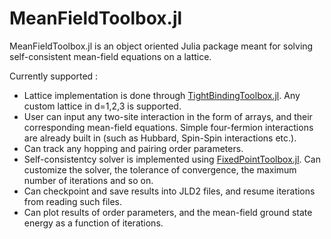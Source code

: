 # MeanFieldToolbox.jl

MeanFieldToolbox.jl is an object oriented Julia package meant for solving self-consistent mean-field equations on a lattice.

Currently supported :
* Lattice implementation is done through [TightBindingToolbox.jl](https://github.com/Anjishnubose/TightBindingToolbox.jl). Any custom lattice in d=1,2,3 is supported.
* User can input any two-site interaction in the form of arrays, and their corresponding mean-field equations. Simple four-fermion interactions are already built in (such as Hubbard, Spin-Spin interactions etc.).
* Can track any hopping and pairing order parameters.
* Self-consistentcy solver is implemented using [FixedPointToolbox.jl](https://github.com/Anjishnubose/FixedPointToolbox.jl). Can customize the solver, the tolerance of convergence, the maximum number of iterations and so on.
* Can checkpoint and save results into JLD2 files, and resume iterations from reading such files.
* Can plot results of order parameters, and the mean-field ground state energy as a function of iterations.

